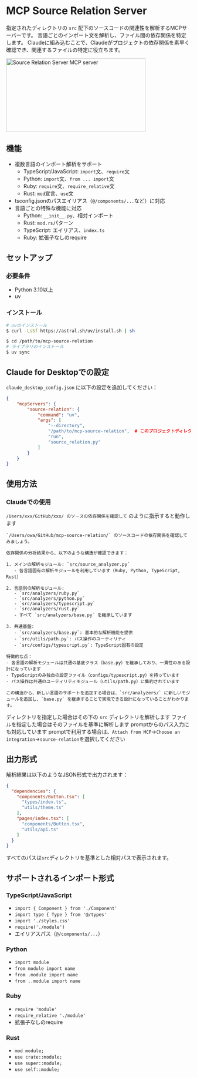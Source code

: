 # MCP Source Relation Server

指定されたディレクトリの `src` 配下のソースコードの関連性を解析するMCPサーバーです。
言語ごとのインポート文を解析し、ファイル間の依存関係を特定します。
Claudeに組み込むことで、Claudeがプロジェクトの依存関係を素早く確認でき、関連するファイルの特定に役立ちます。

<a href="https://glama.ai/mcp/servers/jmnzj9317i"><img width="380" height="200" src="https://glama.ai/mcp/servers/jmnzj9317i/badge" alt="Source Relation Server MCP server" /></a>

## 機能

- 複数言語のインポート解析をサポート
  - TypeScript/JavaScript: `import`文、`require`文
  - Python: `import`文、`from ... import`文
  - Ruby: `require`文、`require_relative`文
  - Rust: `mod`宣言、`use`文
- tsconfig.jsonのパスエイリアス（`@/components/...`など）に対応
- 言語ごとの特殊な機能に対応
  - Python: `__init__.py`、相対インポート
  - Rust: `mod.rs`パターン
  - TypeScript: エイリアス、`index.ts`
  - Ruby: 拡張子なしのrequire

## セットアップ

### 必要条件

- Python 3.10以上
- uv

### インストール

```bash
# uvのインストール
$ curl -LsSf https://astral.sh/uv/install.sh | sh

$ cd /path/to/mcp-source-relation
# ライブラリのインストール
$ uv sync
```

## Claude for Desktopでの設定

`claude_desktop_config.json` に以下の設定を追加してください：

```json
{
    "mcpServers": {
        "source-relation": {
            "command": "uv",
            "args": [
                "--directory",
                "/path/to/mcp-source-relation",  # このプロジェクトディレクトリの絶対パスに書き換えてください
                "run",
                "source_relation.py"
            ]
        }
    }
}
```

## 使用方法

### Claudeでの使用


`/Users/xxx/GitHub/xxx/ のソースの依存関係を確認して` のように指示すると動作します  

```
`/Users/owa/GitHub/mcp-source-relation/` のソースコードの依存関係を確認してみましょう。

依存関係の分析結果から、以下のような構造が確認できます：

1. メインの解析モジュール: `src/source_analyzer.py`
   - 各言語固有の解析モジュールを利用しています（Ruby, Python, TypeScript, Rust）

2. 言語別の解析モジュール:
   - `src/analyzers/ruby.py`
   - `src/analyzers/python.py` 
   - `src/analyzers/typescript.py`
   - `src/analyzers/rust.py`
   - すべて `src/analyzers/base.py` を継承しています

3. 共通基盤:
   - `src/analyzers/base.py`: 基本的な解析機能を提供
   - `src/utils/path.py`: パス操作のユーティリティ
   - `src/configs/typescript.py`: TypeScript固有の設定

特徴的な点：
- 各言語の解析モジュールは共通の基底クラス（base.py）を継承しており、一貫性のある設計になっています
- TypeScriptのみ独自の設定ファイル（configs/typescript.py）を持っています
- パス操作は共通のユーティリティモジュール（utils/path.py）に集約されています

この構造から、新しい言語のサポートを追加する場合は、`src/analyzers/` に新しいモジュールを追加し、`base.py` を継承することで実現できる設計になっていることがわかります。
```
ディレクトリを指定した場合はその下の `src` ディレクトリを解析します
ファイルを指定した場合はそのファイルを基準に解析します
promptからのパス入力にも対応しています
promptで利用する場合は、`Attach from MCP`->`Choose an integration`->`source-relation`を選択してください

## 出力形式

解析結果は以下のようなJSON形式で出力されます：

```json
{
  "dependencies": {
    "components/Button.tsx": [
      "types/index.ts",
      "utils/theme.ts"
    ],
    "pages/index.tsx": [
      "components/Button.tsx",
      "utils/api.ts"
    ]
  }
}
```

すべてのパスは`src`ディレクトリを基準とした相対パスで表示されます。

## サポートされるインポート形式

### TypeScript/JavaScript
- `import { Component } from './Component'`
- `import type { Type } from '@/types'`
- `import './styles.css'`
- `require('./module')`
- エイリアスパス（`@/components/...`）

### Python
- `import module`
- `from module import name`
- `from .module import name`
- `from ..module import name`

### Ruby
- `require 'module'`
- `require_relative './module'`
- 拡張子なしのrequire

### Rust
- `mod module;`
- `use crate::module;`
- `use super::module;`
- `use self::module;`
